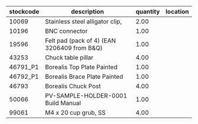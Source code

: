 |stockcode|description|quantity|location|
|---------|-----------|--------|--------|
|10069|Stainless steel alligator clip,|2.00||
|10196|BNC connector|1.00||
|19596|Felt pad (pack of 4) (EAN 3206409 from B&Q)|1.00||
|43253|Chuck table pillar|4.00||
|46791_P1|Borealis Top Plate Painted|1.00||
|46792_P1|Borealis Brace Plate Painted|1.00||
|46793|Borealis Chuck Post|4.00||
|50066|PV-SAMPLE-HOLDER-0001 Build Manual|1.00||
|99061|M4 x 20 cup grub, SS|4.00||
